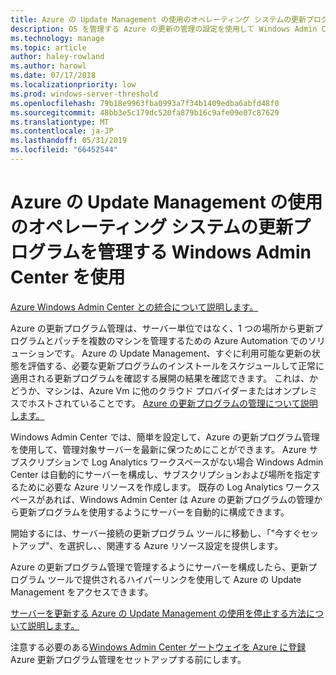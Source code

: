 ```yaml
---
title: Azure の Update Management の使用のオペレーティング システムの更新プログラムを管理する Windows Admin Center を使用
description: OS を管理する Azure の更新の管理の設定を使用して Windows Admin Center (プロジェクト ホノルル) を更新します。
ms.technology: manage
ms.topic: article
author: haley-rowland
ms.author: harowl
ms.date: 07/17/2018
ms.localizationpriority: low
ms.prod: windows-server-threshold
ms.openlocfilehash: 79b18e9963fba0993a7f34b1409edba6abfd48f0
ms.sourcegitcommit: 48bb3e5c179dc520fa879b16c9afe09e07c87629
ms.translationtype: MT
ms.contentlocale: ja-JP
ms.lasthandoff: 05/31/2019
ms.locfileid: "66452544"
---
```

# <a name="use-windows-admin-center-to-manage-operating-system-updates-with-azure-update-management"></a>Azure の Update Management の使用のオペレーティング システムの更新プログラムを管理する Windows Admin Center を使用

[Azure Windows Admin Center との統合について説明します。](../plan/azure-integration-options.md)

Azure の更新プログラム管理は、サーバー単位ではなく、1 つの場所から更新プログラムとパッチを複数のマシンを管理するための Azure Automation でのソリューションです。 Azure の Update Management、すぐに利用可能な更新の状態を評価する、必要な更新プログラムのインストールをスケジュールして正常に適用される更新プログラムを確認する展開の結果を確認できます。 これは、かどうか、マシンは、Azure Vm に他のクラウド プロバイダーまたはオンプレミスでホストされていることです。 [Azure の更新プログラムの管理について説明します。](https://docs.microsoft.com/azure/automation/automation-update-management)

Windows Admin Center では、簡単を設定して、Azure の更新プログラム管理を使用して、管理対象サーバーを最新に保つためにことができます。 Azure サブスクリプションで Log Analytics ワークスペースがない場合 Windows Admin Center は自動的にサーバーを構成し、サブスクリプションおよび場所を指定するために必要な Azure リソースを作成します。 既存の Log Analytics ワークスペースがあれば、Windows Admin Center は Azure の更新プログラムの管理から更新プログラムを使用するようにサーバーを自動的に構成できます。  

開始するには、サーバー接続の更新プログラム ツールに移動し、「"今すぐセットアップ"、を選択し、、関連する Azure リソース設定を提供します。 

Azure の更新プログラム管理で管理するようにサーバーを構成したら、更新プログラム ツールで提供されるハイパーリンクを使用して Azure の Update Management をアクセスできます。 

[サーバーを更新する Azure の Update Management の使用を停止する方法について説明します。](azure-monitor.md#disabling-monitoring)

注意する必要のある[Windows Admin Center ゲートウェイを Azure に登録](../configure/azure-integration.md)Azure 更新プログラム管理をセットアップする前にします。

